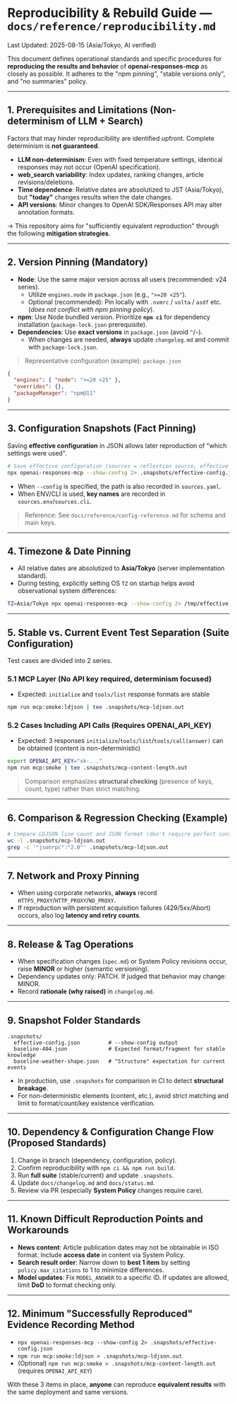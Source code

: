 
# Reproducibility & Rebuild Guide — `docs/reference/reproducibility.md`
Last Updated: 2025-08-15 (Asia/Tokyo, AI verified)

This document defines operational standards and specific procedures for **reproducing the results and behavior** of **openai-responses-mcp** as closely as possible.
It adheres to the "npm pinning", "stable versions only", and "no summaries" policy.

---

## 1. Prerequisites and Limitations (Non-determinism of LLM + Search)
Factors that may hinder reproducibility are identified upfront. Complete determinism is **not guaranteed**.

- **LLM non-determinism**: Even with fixed temperature settings, identical responses may not occur (OpenAI specification).
- **web_search variability**: Index updates, ranking changes, article revisions/deletions.
- **Time dependence**: Relative dates are absolutized to JST (Asia/Tokyo), but **"today"** changes results when the date changes.
- **API versions**: Minor changes to OpenAI SDK/Responses API may alter annotation formats.

→ This repository aims for "sufficiently equivalent reproduction" through the following **mitigation strategies**.

---

## 2. Version Pinning (Mandatory)
- **Node**: Use the same major version across all users (recommended: v24 series).
  - Utilize `engines.node` in `package.json` (e.g., `">=20 <25"`).
  - Optional (recommended): Pin locally with `.nvmrc` / `volta` / `asdf` etc. (*does not conflict with npm pinning policy*).
- **npm**: Use Node bundled version. Prioritize **`npm ci`** for dependency installation (`package-lock.json` prerequisite).
- **Dependencies**: Use **exact versions** in `package.json` (avoid `^`/`~`).
  - When changes are needed, **always** update `changelog.md` and commit with `package-lock.json`.

> Representative configuration (example): `package.json`
```json
{
  "engines": { "node": ">=20 <25" },
  "overrides": {},
  "packageManager": "npm@11"
}
```

---

## 3. Configuration Snapshots (Fact Pinning)
Saving **effective configuration** in JSON allows later reproduction of "which settings were used".

```bash
# Save effective configuration (sources = reflection source, effective = actually used values)
npx openai-responses-mcp --show-config 2> .snapshots/effective-config.json
```

- When `--config` is specified, the path is also recorded in `sources.yaml`.
- When ENV/CLI is used, **key names** are recorded in `sources.env`/`sources.cli`.

> Reference: See `docs/reference/config-reference.md` for schema and main keys.

---

## 4. Timezone & Date Pinning
- All relative dates are absolutized to **Asia/Tokyo** (server implementation standard).
- During testing, explicitly setting OS `TZ` on startup helps avoid observational system differences:
```bash
TZ=Asia/Tokyo npx openai-responses-mcp --show-config 2> /tmp/effective.json; head -n 5 /tmp/effective.json
```

---

## 5. Stable vs. Current Event Test Separation (Suite Configuration)
Test cases are divided into 2 series.

### 5.1 MCP Layer (No API key required, determinism focused)
- Expected: `initialize` and `tools/list` response formats are stable
```bash
npm run mcp:smoke:ldjson | tee .snapshots/mcp-ldjson.out
```

### 5.2 Cases Including API Calls (Requires OPENAI_API_KEY)
- Expected: 3 responses `initialize`/`tools/list`/`tools/call(answer)` can be obtained (content is non-deterministic)
```bash
export OPENAI_API_KEY="sk-..."
npm run mcp:smoke | tee .snapshots/mcp-content-length.out
```

> Comparison emphasizes **structural checking** (presence of keys, count, type) rather than strict matching.

---

## 6. Comparison & Regression Checking (Example)
```bash
# Compare LDJSON line count and JSON format (don't require perfect content match)
wc -l .snapshots/mcp-ldjson.out
grep -c '"jsonrpc":"2.0"' .snapshots/mcp-ldjson.out
```

---

## 7. Network and Proxy Pinning
- When using corporate networks, **always** record `HTTPS_PROXY`/`HTTP_PROXY`/`NO_PROXY`.
- If reproduction with persistent acquisition failures (429/5xx/Abort) occurs, also log **latency and retry counts**.

---

## 8. Release & Tag Operations
- When specification changes (`spec.md`) or System Policy revisions occur, raise **MINOR** or higher (semantic versioning).
- Dependency updates only: PATCH. If judged that behavior may change: MINOR.
- Record **rationale (why raised)** in `changelog.md`.

---

## 9. Snapshot Folder Standards
```
.snapshots/
  effective-config.json         # --show-config output
  baseline-404.json             # Expected format/fragment for stable knowledge
  baseline-weather-shape.json   # "Structure" expectation for current events
```
- In production, use `.snapshots` for comparison in CI to detect **structural breakage**.
- For non-deterministic elements (content, etc.), avoid strict matching and limit to format/count/key existence verification.

---

## 10. Dependency & Configuration Change Flow (Proposed Standards)
1. Change in branch (dependency, configuration, policy).
2. Confirm reproducibility with `npm ci && npm run build`.
3. Run **full suite** (stable/current) and update `.snapshots`.
4. Update `docs/changelog.md` and `docs/status.md`.
5. Review via PR (especially **System Policy** changes require care).

---

## 11. Known Difficult Reproduction Points and Workarounds
- **News content**: Article publication dates may not be obtainable in ISO format. Include **access date** in content via System Policy.
- **Search result order**: Narrow down to **best 1 item** by setting `policy.max_citations` to 1 to minimize differences.
- **Model updates**: Fix `MODEL_ANSWER` to a specific ID. If updates are allowed, limit **DoD** to format checking only.

---

## 12. Minimum "Successfully Reproduced" Evidence Recording Method
- `npx openai-responses-mcp --show-config 2> .snapshots/effective-config.json`
- `npm run mcp:smoke:ldjson > .snapshots/mcp-ldjson.out`
- (Optional) `npm run mcp:smoke > .snapshots/mcp-content-length.out` (requires `OPENAI_API_KEY`)

With these 3 items in place, **anyone** can reproduce **equivalent results** with the same deployment and same versions.
